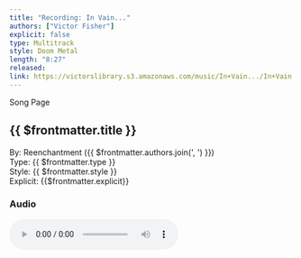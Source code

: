 ```yaml
---
title: "Recording: In Vain..."
authors: ["Victor Fisher"]
explicit: false
type: Multitrack
style: Doom Metal
length: "8:27"
released:
link: https://victorslibrary.s3.amazonaws.com/music/In+Vain.../In+Vain....mp3
---
```


<g-link to="/song/in-vain">Song Page</g-link>

## {{ $frontmatter.title }}

By: <g-link to="/band/reenchantment">Reenchantment</g-link> ({{ $frontmatter.authors.join(', ') }})  
Type: {{ $frontmatter.type }}  
Style: {{ $frontmatter.style }}  
Explicit: {{$frontmatter.explicit}}

### Audio

<audio controls controlsList="nodownload">
  <source :src="$frontmatter.link" type="audio/mpeg">
Your browser does not support the audio element.
</audio>
